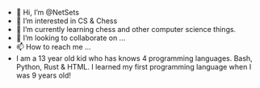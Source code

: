 - 👋 Hi, I’m @NetSets
- 👀 I’m interested in CS & Chess
- 🌱 I’m currently learning chess and other computer science things.
- 💞️ I’m looking to collaborate on ...
- 📫 How to reach me ...
- I am a 13 year old kid who has knows 4 programming languages. Bash, Python, Rust & HTML. I learned my first programming language when I was 9 years old!
<!---
NetSets/NetSets is a ✨ special ✨ repository because its `README.md` (this file) appears on your GitHub profile.
You can click the Preview link to take a look at your changes.
--->
